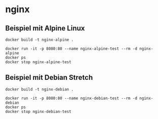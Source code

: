 # nginx

## Beispiel mit Alpine Linux

```
docker build -t nginx-alpine .
``` 

``` 
docker run -it -p 8080:80 --name nginx-alpine-test --rm -d nginx-alpine
docker ps
docker stop nginx-alpine-test
```

## Beispiel mit Debian Stretch

```
docker build -t nginx-debian .
``` 

``` 
docker run -it -p 8080:80 --name nginx-debian-test --rm -d nginx-debian
docker ps
docker stop nginx-debian-test
```

